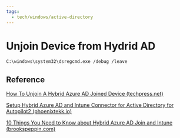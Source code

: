 ```yaml
---
tags:
  - tech/windows/active-directory
---
```


# Unjoin Device from Hydrid AD

`C:\windows\system32\dsregcmd.exe /debug /leave`

## Reference

[How To Unjoin A Hybrid Azure AD Joined Device (techpress.net)](https://techpress.net/how-to-unjoin-a-hybrid-azure-ad-join-device/)

[Setup Hybrid Azure AD and Intune Connector for Active Directory for Autopilot2 (phoenixtekk.io)](https://phoenixtekk.io/4416-2/)

[10 Things You Need to Know about Hybrid Azure AD Join and Intune (brookspeppin.com)](https://brookspeppin.com/2022/03/16/10-things-hybrid-azure-ad-join/)